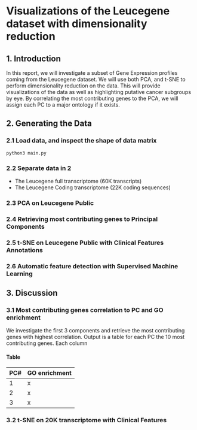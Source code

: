 # Visualizations of the Leucegene dataset with dimensionality reduction

## 1. Introduction
In this report, we will investigate a subset of Gene Expression profiles coming from the Leucegene dataset. We will use both PCA, and t-SNE to perform dimensionality reduction on the data. This will provide visualizations of the data as well as highlighting putative cancer subgroups by eye. By correlating the most contributing genes to the PCA, we will assign each PC to a major ontology if it exists. 

## 2. Generating the Data

### 2.1 Load data, and inspect the shape of data matrix

```{python}
python3 main.py
```

### 2.2 Separate data in 2
* The Leucegene full transcriptome (60K transcripts)
* The Leucegene Coding transcriptome (22K coding sequences) 

### 2.3 PCA on Leucegene Public
### 2.4 Retrieving most contributing genes to Principal Components
### 2.5 t-SNE on Leucegene Public with Clinical Features Annotations
### 2.6 Automatic feature detection with Supervised Machine Learning 

## 3. Discussion
### 3.1 Most contributing genes correlation to PC and GO enrichment
We investigate the first 3 components and retrieve the most contributing genes with highest correlation. Output is a table for each PC the 10 most contributing genes. Each column 

#### Table
PC# | GO enrichment
---|---
1 | x
2 | x
3 | x

### 3.2 t-SNE on 20K transcriptome with Clinical Features
